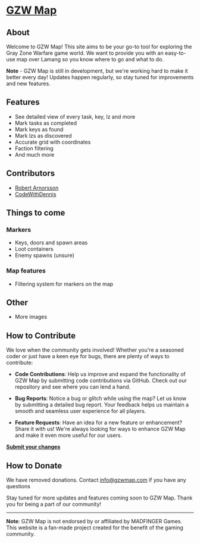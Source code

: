 # [GZW Map](https://gzwmap.com/)

## About

Welcome to GZW Map! This site aims to be your go-to tool for exploring the Gray Zone Warfare game world. We want to provide you with an easy-to-use map over Lamang so you know where to go and what to do.

**Note** - GZW Map is still in development, but we're working hard to make it better every day! Updates happen regularly, so stay tuned for improvements and new features.

## Features
- See detailed view of every task, key, lz and more
- Mark tasks as completed
- Mark keys as found
- Mark lzs as discovered
- Accurate grid with coordinates
- Faction filtering
- And much more 

## Contributors

- [Robert Arnorsson](https://github.com/robertarnorsson)
- [CodeWithDennis](https://github.com/CodeWithDennis)

## Things to come

### Markers
- Keys, doors and spawn areas
- Loot containers
- Enemy spawns (unsure)

### Map features
- Filtering system for markers on the map

## Other
- More images

## How to Contribute

We love when the community gets involved! Whether you're a seasoned coder or just have a keen eye for bugs, there are plenty of ways to contribute:

- **Code Contributions**: Help us improve and expand the functionality of GZW Map by submitting code contributions via GitHub. Check out our repository and see where you can lend a hand.

- **Bug Reports**: Notice a bug or glitch while using the map? Let us know by submitting a detailed bug report. Your feedback helps us maintain a smooth and seamless user experience for all players.

- **Feature Requests**: Have an idea for a new feature or enhancement? Share it with us! We're always looking for ways to enhance GZW Map and make it even more useful for our users.

**[Submit your changes](https://github.com/robertarnorsson/gzwmap)**

## How to Donate

We have removed donations. Contact [info@gzwmap.com](mailto:info@gzwmap.com) if you have any questions

Stay tuned for more updates and features coming soon to GZW Map. Thank you for being a part of our community!

---

**Note**: GZW Map is not endorsed by or affiliated by MADFINGER Games. This website is a fan-made project created for the benefit of the gaming community.